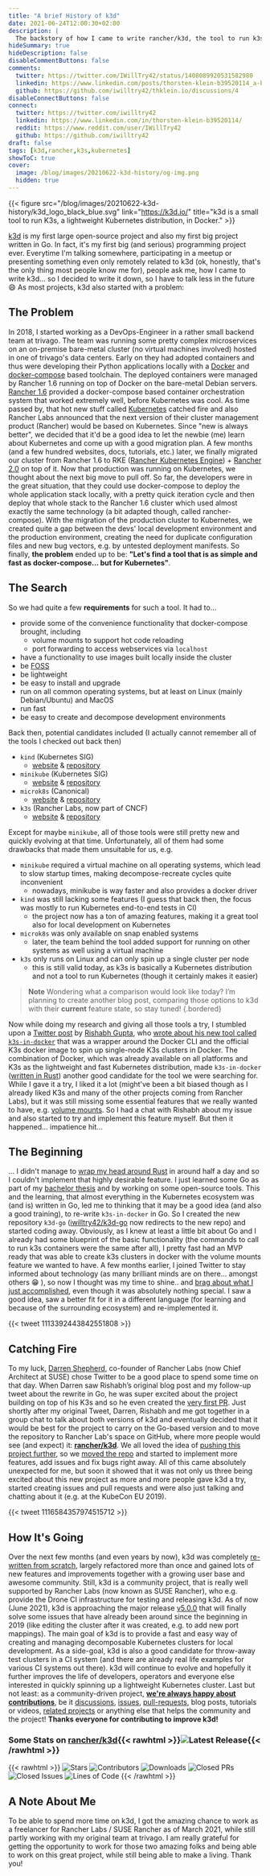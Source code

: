 ```yaml
---
title: "A brief History of k3d"
date: 2021-06-24T12:00:30+02:00
description: |
  The backstory of how I came to write rancher/k3d, the tool to run k3s, Rancher’s lightweight Kubernetes distribution, in Docker.
hideSummary: true
hideDescription: false
disableCommentButtons: false
comments:
  twitter: https://twitter.com/IWillTry42/status/1408089920531582980
  linkedin: https://www.linkedin.com/posts/thorsten-klein-b39520114_a-brief-history-of-k3d-activity-6813855661575733248-d1GS
  github: https://github.com/iwilltry42/thklein.io/discussions/4
disableConnectButtons: false
connect:
  twitter: https://twitter.com/iwilltry42
  linkedin: https://www.linkedin.com/in/thorsten-klein-b39520114/
  reddit: https://www.reddit.com/user/IWillTry42
  github: https://github.com/iwilltry42
draft: false
tags: [k3d,rancher,k3s,kubernetes]
showToC: true
cover:
  image: /blog/images/20210622-k3d-history/og-img.png
  hidden: true
---
```


{{< figure src="/blog/images/20210622-k3d-history/k3d_logo_black_blue.svg" link="https://k3d.io/" title="k3d is a small tool to run K3s, a lightweight Kubernetes distribution, in Docker." >}}

[k3d](https://k3d.io) is my first large open-source project and also my first big project written in Go. In fact, it's my first big (and serious) programming project ever.
Everytime I'm talking somewhere, participating in a meetup or presenting something even only remotely related to k3d (ok, honestly, that's the only thing most people know me for), people ask me, how I came to write k3d... so I decided to write it down, so I have to talk less in the future 😄
As most projects, k3d also started with a problem:

## The Problem

In 2018, I started working as a DevOps-Engineer in a rather small backend team at trivago.
The team was running some pretty complex microservices on an on-premise bare-metal cluster (no virtual machines involved) hosted in one of trivago's data centers.
Early on they had adopted containers and thus were developing their Python applications locally with a [Docker](https://docs.docker.com/) and [docker-compose](https://docs.docker.com/compose/) based toolchain.
The deployed containers were managed by Rancher 1.6 running on top of Docker on the bare-metal Debian servers.
[Rancher 1.6](https://rancher.com/docs/rancher/v1.6/en/) provided a docker-compose based container orchestration system that worked extremely well, before Kubernetes was cool.
As time passed by, that hot new stuff called [Kubernetes](https://kubernetes.io) catched fire and also Rancher Labs announced that the next version of their cluster management product (Rancher) would be based on Kubernetes.
Since "new is always better", we decided that it'd be a good idea to let the newbie (me) learn about Kubernetes and come up with a good migration plan.
A few months (and a few hundred websites, docs, tutorials, etc.) later, we finally migrated our cluster from Rancher 1.6  to RKE ([Rancher Kubernetes Engine](https://rancher.com/docs/rke/latest/en/)) + [Rancher 2.0](https://rancher.com/docs/rancher/v2.0-v2.4/en/) on top of it.
Now that production was running on Kubernetes, we thought about the next big move to pull off.
So far, the developers were in the great situation, that they could use docker-compose to deploy the whole application stack locally, with a pretty quick iteration cycle and then deploy that whole stack to the Rancher 1.6 cluster which used almost exactly the same technology (a bit adapted though, called rancher-compose).
With the migration of the production cluster to Kubernetes, we created quite a gap between the devs' local development environment and the production environment, creating the need for duplicate configuration files and new bug vectors, e.g. by untested deployment manifests.
So finally, **the problem** ended up to be: **"Let's find a tool that is as simple and fast as docker-compose... but for Kubernetes"**.

## The Search

So we had quite a few **requirements** for such a tool. It had to...

- provide some of the convenience functionality that docker-compose brought, including
  - volume mounts to support hot code reloading
  - port forwarding to access webservices via `localhost`
- have a functionality to use images built locally inside the cluster
- be [FOSS](https://en.wikipedia.org/wiki/Free_and_open-source_software)
- be lightweight
- be easy to install and upgrade
- run on all common operating systems, but at least on Linux (mainly Debian/Ubuntu) and MacOS
- run fast
- be easy to create and decompose development environments

Back then, potential candidates included (I actually cannot remember all of the tools I checked out back then)

- `kind` (Kubernetes SIG)
  - [website](https://kind.sigs.k8s.io/) & [repository](https://github.com/kubernetes-sigs/kind)
- `minikube` (Kubernetes SIG)
  - [website](https://minikube.sigs.k8s.io/docs/) & [repository](https://github.com/kubernetes/minikube)
- `microk8s` (Canonical)
  - [website](https://microk8s.io/) & [repository](https://github.com/ubuntu/microk8s)
- `k3s` (Rancher Labs, now part of CNCF)
  - [website](https://k3s.io/) & [repository](https://github.com/k3s-io/k3s)

Except for maybe `minikube`, all of those tools were still pretty new and quickly evolving at that time.
Unfortunately, all of them had some drawbacks that made them unsuitable for us, e.g.

- `minikube` required a virtual machine on all operating systems, which lead to slow startup times, making decompose-recreate cycles quite inconvenient
  - nowadays, minikube is way faster and also provides a docker driver
- `kind` was still lacking some features (I guess that back then, the focus was mostly to run Kubernetes end-to-end tests in CI)
  - the project now has a ton of amazing features, making it a great tool also for local development on Kubernetes
- `microk8s` was only available on snap enabled systems
  - later, the team behind the tool added support for running on other systems as well using a virtual machine
- `k3s` only runs on Linux and can only spin up a single cluster per node
  - this is still valid today, as k3s is basically a Kubernetes distribution and not a tool to run Kubernetes (though it certainly makes it easier)

> **Note**
> Wondering what a comparison would look like today?
> I’m planning to create another blog post, comparing those options to k3d with their **current** feature state, so stay tuned!
{.bordered}

Now while doing my research and giving all those tools a try, I stumbled upon a [Twitter post](https://twitter.com/zeerorg/status/1110143874436161538) by [Rishabh Gupta](https://twitter.com/zeerorg), who [wrote about his new tool called `k3s-in-docker`](https://blog.zeerorg.site/post/k3d-kubernetes-dev-env>) that was a wrapper around the Docker CLI and the official K3s docker image to spin up single-node K3s clusters in Docker.
The combination of Docker, which was already available on all platforms and K3s as the lightweight and fast Kubernetes distribution, made `k3s-in-docker` ([written in Rust](https://github.com/zeerorg/k3s-in-docker)) another good candidate for the tool we were searching for.
While I gave it a try, I liked it a lot (might've been a bit biased though as I already liked K3s and many of the other projects coming from Rancher Labs), but it was still missing some essential features that we really wanted to have, e.g. [volume mounts](https://twitter.com/IWillTry42/status/1110441980654424064).
So I had a chat with Rishabh about my issue and also started to try and implement this feature myself.
But then it happened... impatience hit…

## The Beginning

... I didn't manage to [wrap my head around Rust](https://twitter.com/IWillTry42/status/1113890462098702336) in around half a day and so I couldn't implement that highly desirable feature.
I just learned some Go as part of my [bachelor thesis](https://github.com/iwilltry42/bachelor-thesis) and by working on some open-source tools. This and the learning, that almost everything in the Kubernetes ecosystem was (and is) written in Go, led me to thinking that it may be a good idea (and also a good training), to re-write `k3s-in-docker` in Go.
So I created the new repository `k3d-go` ([iwilltry42/k3d-go](https://github.com/iwilltry42/k3d-go) now redirects to the new repo) and started coding away. Obviously, as I knew at least a little bit about Go and I already had some blueprint of the basic functionality (the commands to call to run k3s containers were the same after all), I pretty fast had an MVP ready that was able to create k3s clusters in docker with the volume mounts feature we wanted to have.
A few months earlier, I joined Twitter to stay informed about technology (as many brilliant minds are on there... amongst others 😁 ), so now I thought was my time to shine.. and [brag about what I just accomplished](https://twitter.com/IWillTry42/status/1113392443842551808), even though it was absolutely nothing special. I saw a good idea, saw a better fit for it in a different language (for learning and because of the surrounding ecosystem) and re-implemented it.

{{< tweet 1113392443842551808 >}}

## Catching Fire

To my luck, [Darren Shepherd](https://twitter.com/ibuildthecloud/), co-founder of Rancher Labs (now Chief Architect at SUSE) chose Twitter to be a good place to spend some time on that day.
When Darren saw Rishabh’s original blog post and my follow-up tweet about the rewrite in Go, he was super excited about the project building on top of his K3s and so he even created the [very first PR](https://github.com/rancher/k3d/pull/1).
Just shortly after my original Tweet, Darren, Rishabh and me got together in a group chat to talk about both versions of k3d and eventually decided that it would be best for the project to carry on the Go-based version and to move the repository to Rancher Lab's space on GitHub, where more people would see (and expect) it: [**rancher/k3d**](https://github.com/rancher/k3d).
We all loved the idea of [pushing this project further](https://twitter.com/ibuildthecloud/status/1113853270970126336), so we [moved the repo](https://twitter.com/IWillTry42/status/1116584357974515712) and started to implement more features, add issues and fix bugs right away.
All of this came absolutely unexpected for me, but soon it showed that it was not only us three being excited about this new project as more and more people gave k3d a try, started creating issues and pull requests and were also just talking and chatting about it (e.g. at the KubeCon EU 2019).

{{< tweet 1116584357974515712 >}}

## How It's Going

Over the next few months (and even years by now), k3d was completely [re-written from scratch](https://github.com/rancher/k3d/pull/212), largely refactored more than once and gained lots of new features and improvements together with a growing user base and awesome community.
Still, k3d is a community project, that is really well supported by Rancher Labs (now known as SUSE Rancher), who e.g. provide the Drone CI infrastructure for testing and releasing k3d.
As of now (June 2021), k3d is approaching the major release [v5.0.0](https://github.com/rancher/k3d/milestone/27) that will finally solve some issues that have already been around since the beginning in 2019 (like editing the cluster after it was created, e.g. to add new port mappings).
The main goal of k3d is to provide a fast and easy way of creating and managing decomposable Kubernetes clusters for local development.
As a side-goal, k3d is also a good candidate for throw-away test clusters in a CI system (and there are already real life examples for various CI systems out there).
k3d will continue to evolve and hopefully it further improves the life of developers, operators and everyone else interested in quickly spinning up a lightweight Kubernetes cluster.
Last but not least: as a community-driven project, [**we're always happy about contributions**](https://github.com/rancher/k3d/blob/main/CONTRIBUTING.md), be it [discussions](https://github.com/rancher/k3d/discussions), [issues](https://github.com/rancher/k3d/issues), [pull-requests](https://github.com/rancher/k3d/pulls), blog posts, tutorials or videos, [related projects](https://k3d.io/stable/#related-projects) or anything else that helps the community and the project!
**Thanks everyone for contributing to improve k3d!**

### Some Stats on [rancher/k3d](https://github.com/rancher/k3d){{< rawhtml >}}<img alt="Latest Release" src="https://img.shields.io/github/v/release/rancher/k3d?label=Latest%20Release&style=flat-square" style="border-radius: 0px; display: inline;">{{< /rawhtml >}}

{{< rawhtml >}}
<img alt="Stars" src="https://img.shields.io/github/stars/rancher/k3d?label=Stars&style=flat-square" style="border-radius: 0px; display: inline;">
<img alt="Contributors" src="https://img.shields.io/github/contributors-anon/rancher/k3d?label=Contributors&style=flat-square" style="border-radius: 0px; display: inline;">
<img alt="Downloads" src="https://img.shields.io/github/downloads/rancher/k3d/total?label=Downloads&style=flat-square" style="border-radius: 0px; display: inline;">
<img alt="Closed PRs" src="https://img.shields.io/github/issues-pr-closed-raw/rancher/k3d?label=Closed%20PRs&style=flat-square" style="border-radius: 0px; display: inline;">
<img alt="Closed Issues" src="https://img.shields.io/github/issues-closed-raw/rancher/k3d?label=Closed%20Issues&style=flat-square" style="border-radius: 0px; display: inline;">
<img alt="Lines of Code" src="https://img.shields.io/tokei/lines/github/rancher/k3d?label=Lines%20of%20Code&style=flat-square" style="border-radius: 0px; display: inline;">
{{< /rawhtml >}}

## A Note About Me

To be able to spend more time on k3d, I got the amazing chance to work as a freelancer for Rancher Labs / SUSE Rancher as of March 2021, while still partly working with my original team at trivago. I am really grateful for getting the opportunity to work for those two amazing folks and being able to work on this great project, while still being able to make a living. Thank you!
